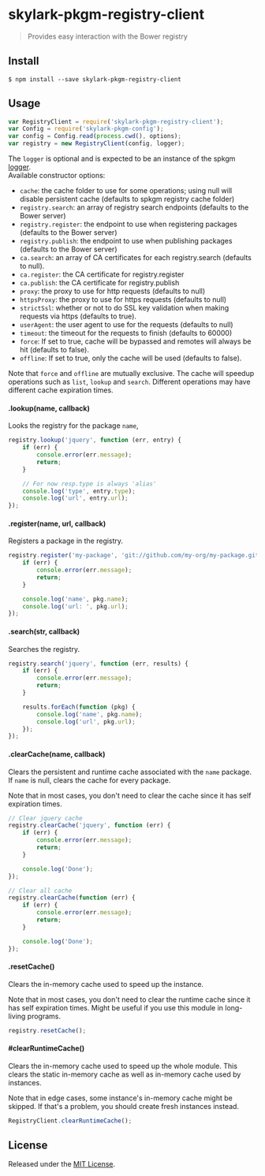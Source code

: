 # skylark-pkgm-registry-client

> Provides easy interaction with the Bower registry


## Install

```
$ npm install --save skylark-pkgm-registry-client
```


## Usage

```js
var RegistryClient = require('skylark-pkgm-registry-client');
var Config = require('skylark-pkgm-config');
var config = Config.read(process.cwd(), options);
var registry = new RegistryClient(config, logger);
```

The `logger` is optional and is expected to be an instance of the spkgm [logger](https://github.com/spkgm/logger).   
Available constructor options:

- `cache`: the cache folder to use for some operations; using null will disable persistent cache (defaults to spkgm registry cache folder)
- `registry.search`: an array of registry search endpoints (defaults to the Bower server)
- `registry.register`: the endpoint to use when registering packages (defaults to the Bower server)
- `registry.publish`: the endpoint to use when publishing packages (defaults to the Bower server)
- `ca.search`: an array of CA certificates for each registry.search (defaults to null).
- `ca.register`: the CA certificate for registry.register
- `ca.publish`: the CA certificate for registry.publish
- `proxy`: the proxy to use for http requests (defaults to null)
- `httpsProxy`: the proxy to use for https requests (defaults to null)
- `strictSsl`: whether or not to do SSL key validation when making requests via https (defaults to true).
- `userAgent`: the user agent to use for the requests (defaults to null)
- `timeout`: the timeout for the requests to finish (defaults to 60000)
- `force`: If set to true, cache will be bypassed and remotes will always be hit (defaults to false).
- `offline`: If set to true, only the cache will be used (defaults to false).


Note that `force` and `offline` are mutually exclusive.
The cache will speedup operations such as `list`, `lookup` and `search`.
Different operations may have different cache expiration times.


#### .lookup(name, callback)

Looks the registry for the package `name`,

```js
registry.lookup('jquery', function (err, entry) {
    if (err) {
        console.error(err.message);
        return;
    }

    // For now resp.type is always 'alias'
    console.log('type', entry.type);
    console.log('url', entry.url);
});
```

#### .register(name, url, callback)

Registers a package in the registry.

```js
registry.register('my-package', 'git://github.com/my-org/my-package.git', function (err, pkg) {
    if (err) {
        console.error(err.message);
        return;
    }

    console.log('name', pkg.name);
    console.log('url: ', pkg.url);
});
```

#### .search(str, callback)

Searches the registry.

```js
registry.search('jquery', function (err, results) {
    if (err) {
        console.error(err.message);
        return;
    }

    results.forEach(function (pkg) {
        console.log('name', pkg.name);
        console.log('url', pkg.url);
    });
});
```

#### .clearCache(name, callback)

Clears the persistent and runtime cache associated with the `name` package.   
If `name` is null, clears the cache for every package.

Note that in most cases, you don't need to clear the cache since it has
self expiration times.

```js
// Clear jquery cache
registry.clearCache('jquery', function (err) {
    if (err) {
        console.error(err.message);
        return;
    }

    console.log('Done');
});

// Clear all cache
registry.clearCache(function (err) {
    if (err) {
        console.error(err.message);
        return;
    }

    console.log('Done');
});
```


#### .resetCache()

Clears the in-memory cache used to speed up the instance.

Note that in most cases, you don't need to clear the runtime cache since it has
self expiration times.
Might be useful if you use this module in long-living programs.

```js
registry.resetCache();
```

#### #clearRuntimeCache()

Clears the in-memory cache used to speed up the whole module.
This clears the static in-memory cache as well as in-memory cache used by instances.

Note that in edge cases, some instance's in-memory cache might be skipped.
If that's a problem, you should create fresh instances instead.

```js
RegistryClient.clearRuntimeCache();
```


## License

Released under the [MIT License](http://www.opensource.org/licenses/mit-license.php).
